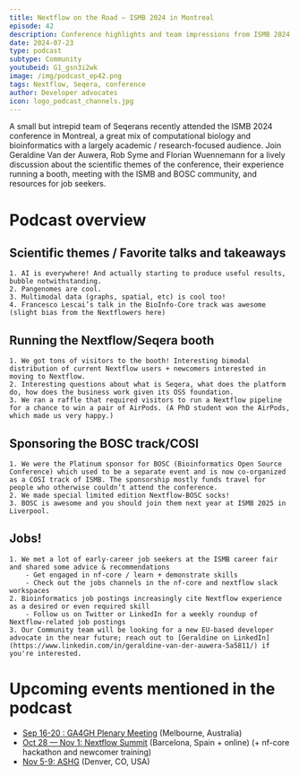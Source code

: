 ```yaml
---
title: Nextflow on the Road — ISMB 2024 in Montreal
episode: 42
description: Conference highlights and team impressions from ISMB 2024.
date: 2024-07-23
type: podcast
subtype: Community
youtubeid: G1_gsn3i2wk
image: /img/podcast_ep42.png
tags: Nextflow, Seqera, conference
author: Developer advocates
icon: logo_podcast_channels.jpg
---
```


A small but intrepid team of Seqerans recently attended the ISMB 2024 conference in Montreal, a great mix of computational biology and bioinformatics with a largely academic / research-focused audience. Join Geraldine Van der Auwera, Rob Syme and Florian Wuennemann for a lively discussion about the scientific themes of the conference, their experience running a booth, meeting with the ISMB and BOSC community, and resources for job seekers.

<!-- end-archive-description -->

# Podcast overview

## Scientific themes / Favorite talks and takeaways

    1. AI is everywhere! And actually starting to produce useful results, bubble notwithstanding.
    2. Pangenomes are cool.
    3. Multimodal data (graphs, spatial, etc) is cool too!
    4. Francesco Lescai’s talk in the BioInfo-Core track was awesome (slight bias from the Nextflowers here)

## Running the Nextflow/Seqera booth

    1. We got tons of visitors to the booth! Interesting bimodal distribution of current Nextflow users + newcomers interested in moving to Nextflow.
    2. Interesting questions about what is Seqera, what does the platform do, how does the business work given its OSS foundation.
    3. We ran a raffle that required visitors to run a Nextflow pipeline for a chance to win a pair of AirPods. (A PhD student won the AirPods, which made us very happy.)

## Sponsoring the BOSC track/COSI

    1. We were the Platinum sponsor for BOSC (Bioinformatics Open Source Conference) which used to be a separate event and is now co-organized as a COSI track of ISMB. The sponsorship mostly funds travel for people who otherwise couldn’t attend the conference.
    2. We made special limited edition Nextflow-BOSC socks!
    3. BOSC is awesome and you should join them next year at ISMB 2025 in Liverpool.

## Jobs!

    1. We met a lot of early-career job seekers at the ISMB career fair and shared some advice & recommendations
        - Get engaged in nf-core / learn + demonstrate skills
        - Check out the jobs channels in the nf-core and nextflow slack workspaces
    2. Bioinformatics job postings increasingly cite Nextflow experience as a desired or even required skill
        - Follow us on Twitter or LinkedIn for a weekly roundup of Nextflow-related job postings
    3. Our Community team will be looking for a new EU-based developer advocate in the near future; reach out to [Geraldine on LinkedIn](https://www.linkedin.com/in/geraldine-van-der-auwera-5a5811/) if you're interested.

# Upcoming events mentioned in the podcast

- [Sep 16-20 : GA4GH Plenary Meeting](https://broadinstitute.swoogo.com/ga4gh-12th-plenary/) (Melbourne, Australia)
- [Oct 28 — Nov 1: Nextflow Summit](https://summit.nextflow.io/2024/barcelona/) (Barcelona, Spain + online) (+ nf-core hackathon and newcomer training)
- [Nov 5-9: ASHG](https://www.ashg.org/meetings/2024meeting/) (Denver, CO, USA)
